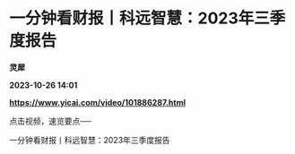 # 一分钟看财报丨科远智慧：2023年三季度报告
**灵犀**

**2023-10-26 14:01**

**https://www.yicai.com/video/101886287.html**

点击视频，速览要点──

一分钟看财报丨科远智慧：2023年三季度报告